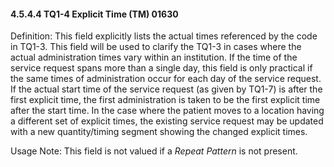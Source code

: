 #### 4.5.4.4 TQ1-4 Explicit Time (TM) 01630

Definition: This field explicitly lists the actual times referenced by the code in TQ1-3. This field will be used to clarify the TQ1-3 in cases where the actual administration times vary within an institution. If the time of the service request spans more than a single day, this field is only practical if the same times of administration occur for each day of the service request. If the actual start time of the service request (as given by TQ1-7) is after the first explicit time, the first administration is taken to be the first explicit time after the start time. In the case where the patient moves to a location having a different set of explicit times, the existing service request may be updated with a new quantity/timing segment showing the changed explicit times.

Usage Note: This field is not valued if a _Repeat Pattern_ is not present.
